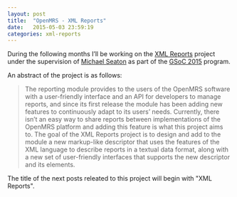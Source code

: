 ```yaml
---
layout: post
title:  "OpenMRS - XML Reports"
date:   2015-05-03 23:59:19
categories: xml-reports
---
```

During the following months I’ll be working on the [XML Reports][xml-reports-wiki-page] project under the supervision of [Michael Seaton][mseaton] as part of the [GSoC 2015][gsoc2015] program.

An abstract of the project is as follows:

<blockquote>
The reporting module provides to the users of the OpenMRS software with a user-friendly interface and an API for developers to manage reports, and since its first release the module has been adding new features to continuously adapt to its users’ needs. Currently, there isn’t an easy way to share reports between implementations of the OpenMRS platform and adding this feature is what this project aims to.
The goal of the XML Reports project is to design and add to the module a new markup-like descriptor that uses the features of the XML language to describe reports in a textual data format, along with a new set of user-friendly interfaces that supports the new descriptor and its elements.
</blockquote>

The title of the next posts releated to this project will begin with "XML Reports".

[xml-reports-wiki-page]: https://wiki.openmrs.org/display/projects/XML+Reports
[gsoc2015]:              https://www.google-melange.com/gsoc/homepage/google/gsoc2015
[mseaton]:               https://github.com/mseaton
